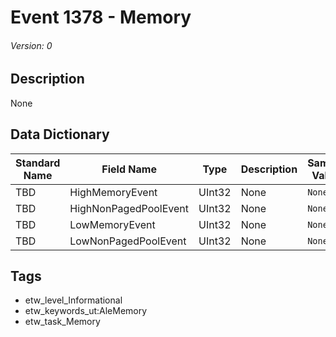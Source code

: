 # Event 1378 - Memory
###### Version: 0

## Description
None

## Data Dictionary
|Standard Name|Field Name|Type|Description|Sample Value|
|---|---|---|---|---|
|TBD|HighMemoryEvent|UInt32|None|`None`|
|TBD|HighNonPagedPoolEvent|UInt32|None|`None`|
|TBD|LowMemoryEvent|UInt32|None|`None`|
|TBD|LowNonPagedPoolEvent|UInt32|None|`None`|

## Tags
* etw_level_Informational
* etw_keywords_ut:AleMemory
* etw_task_Memory
